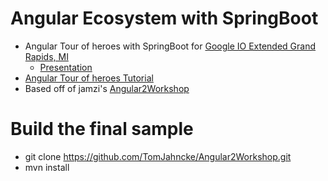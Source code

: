 # Angular Ecosystem with SpringBoot

* Angular Tour of heroes with SpringBoot for [Google IO Extended Grand Rapids, MI](http://www.ioextendedgr.com/)
  * [Presentation](https://docs.google.com/presentation/d/1Vcv861BvrI2GcdLqTuaI2MZ3IhdsoSo_7H4iDHp5h7Q/edit?usp=sharing) 
* [Angular Tour of heroes Tutorial](https://angular.io/docs/ts/latest/tutorial/)
* Based off of jamzi's [Angular2Workshop](https://angular.io/docs/ts/latest/tutorial/)
  

# Build the final sample 
* git clone https://github.com/TomJahncke/Angular2Workshop.git
* mvn install



